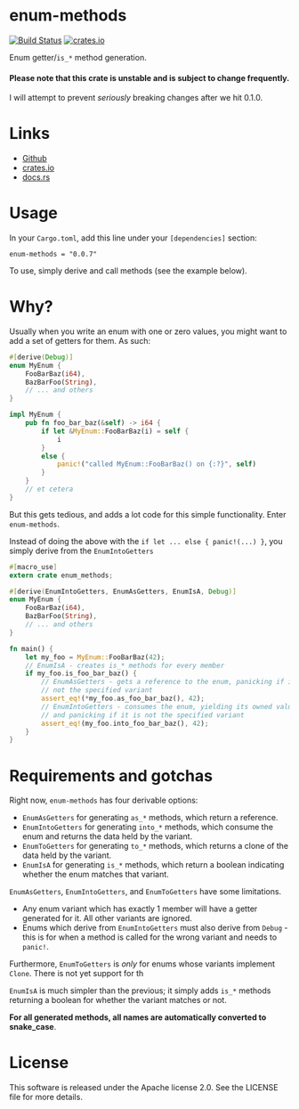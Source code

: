 # enum-methods

[![Build Status](https://travis-ci.org/alekratz/enum-methods.svg?branch=master)](https://travis-ci.org/alekratz/enum-methods)
[![crates.io](https://img.shields.io/crates/v/enum-methods.svg)](https://crates.io/crates/enum-methods)

Enum getter/`is_*` method generation.

#### Please note that this crate is unstable and is subject to change frequently.
I will attempt to prevent *seriously* breaking changes after we hit 0.1.0.

# Links

* [Github](https://github.com/alekratz/enum-methods)
* [crates.io](https://crates.io/crates/enum-methods)
* [docs.rs](https://docs.rs/enum-methods/0.0.7/enum_methods/)

# Usage

In your `Cargo.toml`, add this line under your `[dependencies]` section:

```toml,no_run
enum-methods = "0.0.7"
```

To use, simply derive and call methods (see the example below).

# Why?

Usually when you write an enum with one or zero values, you might want to
add a set of getters for them. As such:

```rust
#[derive(Debug)]
enum MyEnum {
    FooBarBaz(i64),
    BazBarFoo(String),
    // ... and others
}

impl MyEnum {
    pub fn foo_bar_baz(&self) -> i64 {
        if let &MyEnum::FooBarBaz(i) = self {
            i
        }
        else {
            panic!("called MyEnum::FooBarBaz() on {:?}", self)
        }
    }
    // et cetera
}

```

But this gets tedious, and adds a lot code for this simple functionality.
Enter `enum-methods`.

Instead of doing the above with the `if let ... else { panic!(...) }`, you
simply derive from the `EnumIntoGetters`

```rust
#[macro_use]
extern crate enum_methods;

#[derive(EnumIntoGetters, EnumAsGetters, EnumIsA, Debug)]
enum MyEnum {
    FooBarBaz(i64),
    BazBarFoo(String),
    // ... and others
}

fn main() {
    let my_foo = MyEnum::FooBarBaz(42);
    // EnumIsA - creates is_* methods for every member
    if my_foo.is_foo_bar_baz() {
        // EnumAsGetters - gets a reference to the enum, panicking if it is
        // not the specified variant
        assert_eq!(*my_foo.as_foo_bar_baz(), 42);
        // EnumIntoGetters - consumes the enum, yielding its owned value,
        // and panicking if it is not the specified variant
        assert_eq!(my_foo.into_foo_bar_baz(), 42);
    }
}
```

# Requirements and gotchas

Right now, `enum-methods` has four derivable options:

* `EnumAsGetters` for generating `as_*` methods, which return a reference.
* `EnumIntoGetters` for generating `into_*` methods, which consume the enum
   and returns the data held by the variant.
* `EnumToGetters` for generating `to_*` methods, which returns a clone of
   the data held by the variant.
* `EnumIsA` for generating `is_*` methods, which return a boolean indicating
   whether the enum matches that variant.

`EnumAsGetters`, `EnumIntoGetters`, and `EnumToGetters` have some limitations.

* Any enum variant which has exactly 1 member will have a getter generated for
  it. All other variants are ignored.
* Enums which derive from `EnumIntoGetters` must also derive from `Debug` - this
  is for when a method is called for the wrong variant and needs to `panic!`.

Furthermore, `EnumToGetters` is *only* for enums whose variants implement
`Clone`. There is not yet support for th

`EnumIsA` is much simpler than the previous; it simply adds `is_*`
methods returning a boolean for whether the variant matches or not.

**For all generated methods, all names are automatically converted to
snake_case**.

# License

This software is released under the Apache license 2.0. See the LICENSE file
for more details.
